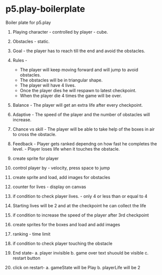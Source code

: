 # p5.play-boilerplate
Boiler plate for p5.play

1. Playing character - controlled by player - cube.
2. Obstacles - static.
3. Goal - the player has to reach till the end and avoid the obstacles.
4. Rules - 
	- The player will keep moving forward and will jump to avoid obstacles.
	- The obstacles will be in triangular shape.
	- The player will have 4 lives.
	- Once the player dies he will respawn to latest checkpoint.
	- When the player die 4 times the game will be over.

5. Balance - The player will get an extra life after every checkpoint.
6. Adaptive - The speed of the player and the number of obstacles will increase.
7. Chance vs skill - The player will be able to take help of the boxes in air to cross the obstacle. 
8. Feedback - Player gets ranked dependng on how fast he completes the level.
	    - Player loses life when it touches the obstacle.




1. create sprite for player
2. control player by - velocity, press space to jump
3. create sprite and load, add images for obstacles
4. counter for lives - display on canvas
5. if condition to check player lives. - only 4 or less than or equal to 4
6. Starting lives will be 2 and at the checkpoint he can collect the life
7. if condition to increase the speed of the player after 3rd checkpoint
8. create sprites for the boxes and load and add images
9. ranking - time limit 
10. if condition to check player touching the obstacle
11. End state-
	a. player invisible
	b. game over text shuould be visible
	c. restart button
12. click on restart- 
	a. gameState will be Play
	b. playerLife will be 2 


